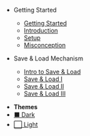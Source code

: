 * Getting Started
    * [Getting Started](docs/Getting_Started/Getting_Started.md "Getting Started!")
    * [Introduction](docs/Getting_Started/Introduction.md "Introduction")
    * [Setup](docs/Getting_Started/Setup.md "Setup")
    * [Misconception](docs/Getting_Started/Misconception.md "Misconception")

* Save & Load Mechanism
    * [Intro to Save & Load](docs/Save_Load_Mechanism/Save_Load_Mechanism.md "Intro to Save/Load Mechanism ⚙️")
    * [Save & Load I](docs/Save_Load_Mechanism/Save_Load_1.md "Save/Load Mechanism I")
    * [Save & Load II](docs/Save_Load_Mechanism/Save_Load_2.md "Save/Load Mechanism II")
    * [Save & Load III](docs/Save_Load_Mechanism/Save_Load_3.md "Save/Load Mechanism III")

- **Themes**
- <a href="#" data-link-title="dark"> :black_large_square: Dark</a>
- <a href="#" data-link-title="light"> :white_large_square: Light</a>